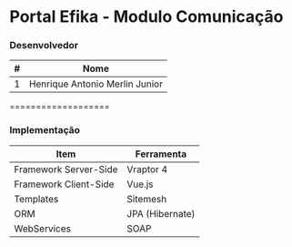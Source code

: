 Portal Efika - Modulo Comunicação
===================
### Desenvolvedor
\#| Nome
-------- | ---
1| Henrique Antonio Merlin Junior


===================

### Implementação

Item     | Ferramenta
-------- | ---
Framework Server-Side| Vraptor 4
Framework Client-Side| Vue.js
Templates| Sitemesh
ORM| JPA (Hibernate)
WebServices| SOAP
